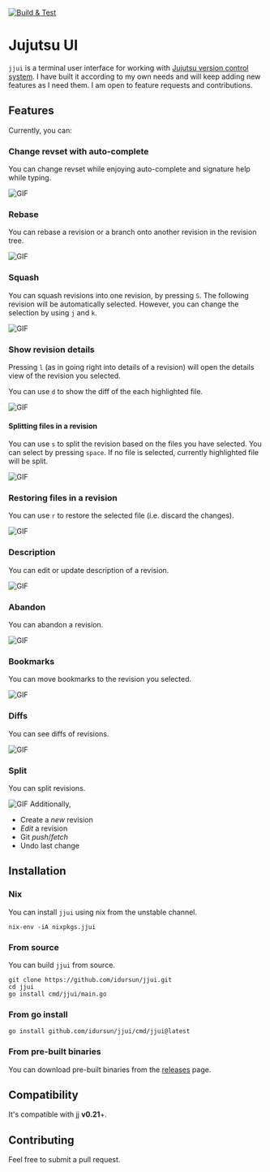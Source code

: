 [![Build & Test](https://github.com/idursun/jjui/actions/workflows/go.yml/badge.svg)](https://github.com/idursun/jjui/actions/workflows/go.yml)

# Jujutsu UI

`jjui` is a terminal user interface for working with [Jujutsu version control system](https://github.com/martinvonz/jj). I have built it according to my own needs and will keep adding new features as I need them. I am open to feature requests and contributions.

## Features

Currently, you can:

### Change revset with auto-complete
You can change revset while enjoying auto-complete and signature help while typing.

![GIF](./docs/jjui_revset.gif)

### Rebase
You can rebase a revision or a branch onto another revision in the revision tree.

![GIF](./docs/jjui_rebase.gif)

### Squash
You can squash revisions into one revision, by pressing `S`. The following revision will be automatically selected. However, you can change the selection by using `j` and `k`.

![GIF](./docs/jjui_squash.gif)

### Show revision details

Pressing `l` (as in going right into details of a revision) will open the details view of the revision you selected.

You can use `d` to show the diff of the each highlighted file.

![GIF](./docs/jjui_details_diff.gif)

#### Splitting files in a revision
You can use `s` to split the revision based on the files you have selected. You can select by pressing `space`. If no file is selected, currently highlighted file will be split.

![GIF](./docs/jjui_details_split.gif)

### Restoring files in a revision
You can use `r` to restore the selected file (i.e. discard the changes).

![GIF](./docs/jjui_details_restore.gif)

### Description
You can edit or update description of a revision.

![GIF](./docs/jjui_description.gif)

### Abandon
You can abandon a revision.

![GIF](./docs/jjui_abandon.gif)

### Bookmarks
You can move bookmarks to the revision you selected.

![GIF](./docs/jjui_bookmarks.gif)

### Diffs
You can see diffs of revisions.

![GIF](./docs/jjui_diff.gif)

### Split
You can split revisions.

![GIF](./docs/jjui_split.gif)
Additionally,

* Create a _new_ revision
* _Edit_ a revision
* Git _push_/_fetch_
* Undo last change

## Installation

### Nix

You can install `jjui` using nix from the unstable channel.

```shell
nix-env -iA nixpkgs.jjui
```

### From source

You can build `jjui` from source.

```
git clone https://github.com/idursun/jjui.git
cd jjui
go install cmd/jjui/main.go
```

### From go install
```
go install github.com/idursun/jjui/cmd/jjui@latest
```

### From pre-built binaries
You can download pre-built binaries from the [releases](https://github.com/idursun/jjui/releases) page.

## Compatibility

It's compatible with jj **v0.21**+.

## Contributing

Feel free to submit a pull request.

